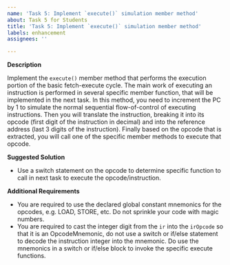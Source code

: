 ```yaml
---
name: 'Task 5: Implement `execute()` simulation member method'
about: Task 5 for Students
title: 'Task 5: Implement `execute()` simulation member method'
labels: enhancement
assignees: ''

---
```


**Description**

Implement the `execute()` member method that performs the execution portion of the basic fetch-execute cycle.  The main work of executing an instruction is performed in several specific member function, that will be implemented in the next task.  In this method, you need to increment the PC by 1 to simulate the normal sequential flow-of-control of executing instructions.  Then you will translate the instruction, breaking it into its opcode (first digit of the instruction in decimal) and into the reference address (last 3 digits of the instruction).  Finally based on the opcode that is extracted, you will call one of the specific member methods to execute that opcode.

**Suggested Solution**

- Use a switch statement on the opcode to determine specific function to call in next task to execute the opcode/instruction.


**Additional Requirements**

- You are required to use the declared global constant mnemonics for the opcodes, e.g. LOAD, STORE, etc.  Do not sprinkle your code with magic numbers.
- You are required to cast the integer digit from the `ir` into the `irOpcode` so that it is an OpcodeMnemonic, do not use a switch or if/else statement to
  decode the instruction integer into the mnemonic.  Do use the mnemonics in a switch or if/else block to invoke the specific execute functions.

